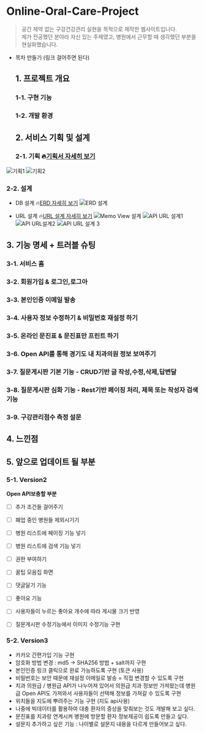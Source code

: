 # Online-Oral-Care-Project
> 공간 제약 없는 구강건강관리 실현을 목적으로 제작한 웹사이트입니다.<br>
제가 전공했던 분야라 자신 있는 주제였고, 병원에서 근무할 때 생각했던 부분을 현실화했습니다.

- 목차 만들기 (링크 걸어주면 된다)

  ## 1. 프로젝트 개요
  ### 1-1. 구현 기능
  
  ### 1-2. 개발 환경
  
  ## 2. 서비스 기획 및 설계
  ### 2-1. 기획        🔥[기획서 자세히 보기](https://ovenapp.io/view/C5tMuonvWKnKpdp0yzAvxwPhAgKRu2RZ/xivXo "기획서 링크")
![기획1](https://github.com/EunSunJJ/online-oral-care/assets/126765411/a4a74aa4-5e3f-4544-8b8a-8c2f5175f929 "기획-질문 게시판")
![기획2](https://github.com/EunSunJJ/online-oral-care/assets/126765411/599c8794-003a-43c5-95e3-e622b278c0fe "기획-설문 결과지")

  ### 2-2. 설계
  - DB 설계 🔥[ERD 자세히 보기](https://www.erdcloud.com/d/4XDGqN95CusyakDuM "DB 설계 ERD 링크")
    ![ERD 설계](https://github.com/EunSunJJ/online-oral-care/assets/126765411/7d8bc8f7-5d13-407e-9cf4-3381f8f0756c "ERD설계 이미지")

  - URL 설계 🔥[URL 설계 자세히 보기](https://docs.google.com/spreadsheets/d/1oH9uhe67nG7w688nEha89jCRufneH8w7TDERo9vvqXw/edit?usp=sharing "URL 설계 링크")
    ![Memo View 설계](https://github.com/EunSunJJ/online-oral-care/assets/126765411/9e417dd4-9d46-414e-bf3e-98d0693d6236 "URL설계 - View")
    ![API URL 설계1](https://github.com/EunSunJJ/online-oral-care/assets/126765411/ec28ed9a-6587-4c8d-a143-e4a464318e1e "URL설계 - 회원가입 API")
    ![API URL설계2](https://github.com/EunSunJJ/online-oral-care/assets/126765411/f1c9ff54-e9fc-47ca-a3e8-2daf3c728a7a "URL설계 - 질문게시판 API")
    ![API URL 설계 3](https://github.com/EunSunJJ/online-oral-care/assets/126765411/6980eeb6-86d1-4e1a-8ba4-8385a5b0a3d5 "URL설계 - 설문지 API")

    
    
  ## 3. 기능 명세 + 트러블 슈팅
  ### 3-1. 서비스 홈 
  ### 3-2. 회원가입 & 로그인,로그아
  ### 3-3. 본인인증 이메일 발송
  ### 3-4. 사용자 정보 수정하기 & 비밀번호 재설정 하기
  ### 3-5. 온라인 문진표 & 문진표만 프린트 하기
  ### 3-6. Open API를 통해 경기도 내 치과의원 정보 보여주기
  ### 3-7. 질문게시판 기본 기능 - CRUD기반 글 작성,수정,삭제,답변달
  ### 3-8. 질문게시판 심화 기능 - Rest기반 페이징 처리, 제목 또는 작성자 검색기능
  ### 3-9. 구강관리점수 측정 설문
 
  ## 4. 느낀점
  
  ## 5. 앞으로 업데이트 될 부분
  ### 5-1. Version2
  **Open API보충할 부분**
- [ ]  추가 조건들 걸어주기
- [ ]  폐업 중인 병원들 제외시기기
- [ ]  병원 리스트에 페이징 기능 넣기
- [ ]  병원 리스트에 검색 기능 넣기
- [ ]  권한 부여하기

- [ ]  꿀팁 모음집 화면
- [ ]  댓글달기 기능
- [ ]  좋아요 기능
- [ ]  사용자들이 누르는 좋아요 개수에 따라 게시물 크기 반영
- [ ]  질문게시판 수정기능에서 이미지 수정기능 구현

  ### 5-2. Version3
- 카카오 간편가입 기능 구현
- 암호화 방법 변경 : md5 → SHA256 방법 + salt까지 구현
- 본인인증 링크 클릭으로 완료 가능하도록 구현 (토큰 사용)
- 비밀번호는 보안 때문에 재설정 이메일로 발송 = 직접 변경할 수 있도록 구현
- 치과 의원급 / 병원급 API가 나누어져 있어서 의원급 치과 정보만 가져왔는데
병원급 Open API도 가져와서 사용자들이 선택해 정보를 가져갈 수 있도록 구현
- 위치들을 지도에 뿌려주는 기능 구현 (지도 api사용)
- 나중에 빅데이터를 활용하여 대충 환자의 증상을 맞춰보는 것도 개발해 보고 싶다.
- 문진표를 치과랑 연계시켜 병원에 방문할 환자 정보제공이 쉽도록 만들고 싶다.
- 설문지 추가하고 싶은 기능 : 나이별로 설문지 내용을 다르게 만들어보고 싶다.
